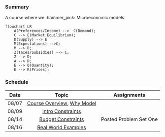 ### **Summary**

A course where we :hammer_pick: Microeconomic models 

``` mermaid
flowchart LR
    A(Preferences/Income) -->  C(Demand);
    C --> E(Market Equilibrium);
    D(Supply) --> E
    M(Expectations) -->C;
    M --> D;
    Z(Taxes/Subsidies) --> C;
    Z --> D;
    A --> D;
    E --> Q(Quantity);
    E --> R(Prices);
```

### **Schedule**

| Date      | Topic | Assignments| 
| :----:      |    :----:   |       :----:  | 
| 08/07      | [Course Overview](overview/overview.md), [Why Model](./chapters/why_model.md) |  |
| 08/09   | [Intro Constraints](./chapters/constraints/constraints_overview.md) |  |
| 08/14   | [Budget Constraints](./chapters/constraints/budget_contraints.md) | Posted Problem Set One |
| 08/16   | [Real World Examples](./chapters/constraints/exploring_choice.md) |  |
